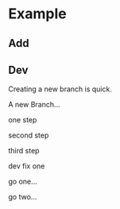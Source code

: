 # Example

## Add

## Dev

Creating a new branch is quick.


A new Branch...


one step	

second step

third step


dev fix one	


go one...

go two...
